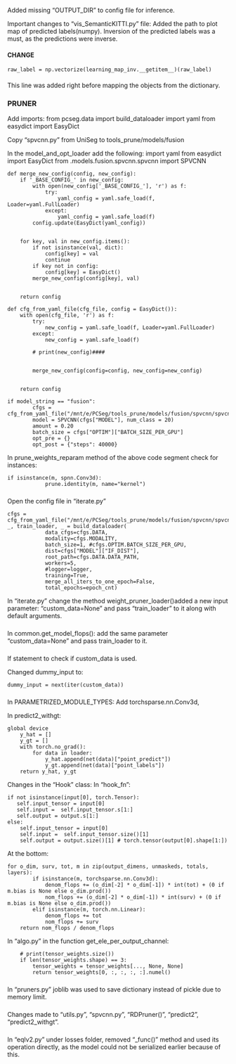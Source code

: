 Added missing “OUTPUT_DIR” to config file for inference.


Important changes to “vis_SemanticKITTI.py” file:
Added the path to plot map of predicted labels(numpy).
Inversion of the predicted labels was a must, as the predictions were inverse.
#### CHANGE
    raw_label = np.vectorize(learning_map_inv.__getitem__)(raw_label)
####								
This line was added right before mapping the objects from the dictionary.


### PRUNER

Add imports:
from pcseg.data import build_dataloader
import yaml
from easydict import EasyDict

Copy “spvcnn.py” from UniSeg to tools_prune/models/fusion

In the model_and_opt_loader add the following:
import yaml
from easydict import EasyDict
from .models.fusion.spvcnn.spvcnn import SPVCNN

```
def merge_new_config(config, new_config):
    if '_BASE_CONFIG_' in new_config:
        with open(new_config['_BASE_CONFIG_'], 'r') as f:
            try:
                yaml_config = yaml.safe_load(f, Loader=yaml.FullLoader)
            except:
                yaml_config = yaml.safe_load(f)
        config.update(EasyDict(yaml_config))


    for key, val in new_config.items():
        if not isinstance(val, dict):
            config[key] = val
            continue
        if key not in config:
            config[key] = EasyDict()
        merge_new_config(config[key], val)


    return config
```
```
def cfg_from_yaml_file(cfg_file, config = EasyDict()):
    with open(cfg_file, 'r') as f:
        try:
            new_config = yaml.safe_load(f, Loader=yaml.FullLoader)
        except:
            new_config = yaml.safe_load(f)
       
        # print(new_config)####


        merge_new_config(config=config, new_config=new_config)


    return config
```
```
if model_string == "fusion":
        cfgs = cfg_from_yaml_file("/mnt/e/PCSeg/tools_prune/models/fusion/spvcnn/spvcnn_mk18_cr10.yaml")
        model = SPVCNN(cfgs["MODEL"], num_class = 20)
        amount = 0.20
        batch_size = cfgs["OPTIM"]["BATCH_SIZE_PER_GPU"]
        opt_pre = {}
        opt_post = {"steps": 40000}
```

In prune_weights_reparam method of the above code segment check for instances:
```
if isinstance(m, spnn.Conv3d):
            prune.identity(m, name="kernel")
```
###
Open the config file in “iterate.py”
```
cfgs = cfg_from_yaml_file("/mnt/e/PCSeg/tools_prune/models/fusion/spvcnn/spvcnn_mk18_cr10.yaml")
_, train_loader, _ = build_dataloader(
            data_cfgs=cfgs.DATA,
            modality=cfgs.MODALITY,
            batch_size=1, #cfgs.OPTIM.BATCH_SIZE_PER_GPU,
            dist=cfgs["MODEL"]["IF_DIST"],
            root_path=cfgs.DATA.DATA_PATH,
            workers=5,
            #logger=logger,
            training=True,
            merge_all_iters_to_one_epoch=False,
            total_epochs=epoch_cnt)
```

In “iterate.py” change the method weight_pruner_loader()added a new input parameter: “custom_data=None” and pass “train_loader” to it along with default arguments.

###
In common.get_model_flops():
 add the same parameter “custom_data=None” and pass train_loader to it.

###
If statement to check if custom_data is used.

Changed dummy_input to:
```
dummy_input = next(iter(custom_data))
```
###
In PARAMETRIZED_MODULE_TYPES:
Add torchsparse.nn.Conv3d,


In predict2_withgt:
```
global device
    y_hat = []
    y_gt = []
    with torch.no_grad():
        for data in loader:
            y_hat.append(net(data)["point_predict"])
            y_gt.append(net(data)["point_labels"])
    return y_hat, y_gt
```

Changes in the “Hook” class:
In “hook_fn”:
```
if not isinstance(input[0], torch.Tensor):
   self.input_tensor = input[0]
   self.input =  self.input_tensor.s[1:]
   self.output = output.s[1:] 
else:
    self.input_tensor = input[0]
    self.input =  self.input_tensor.size()[1] 
    self.output = output.size()[1] # torch.tensor(output[0].shape[1:])
```
At the bottom:
```
for o_dim, surv, tot, m in zip(output_dimens, unmaskeds, totals, layers):
        if isinstance(m, torchsparse.nn.Conv3d):
            denom_flops += (o_dim[-2] * o_dim[-1]) * int(tot) + (0 if m.bias is None else o_dim.prod())
            nom_flops += (o_dim[-2] * o_dim[-1]) * int(surv) + (0 if m.bias is None else o_dim.prod())
        elif isinstance(m, torch.nn.Linear):
            denom_flops += tot
            nom_flops += surv
    return nom_flops / denom_flops
```
In “algo.py” in the function get_ele_per_output_channel:
```
    # print(tensor_weights.size())
    if len(tensor_weights.shape) == 3:
        tensor_weights = tensor_weights[..., None, None]
        return tensor_weights[0, :, :, :, :].numel()
```
###

In “pruners.py” joblib was used to save dictionary instead of pickle due to memory limit.

###
Changes made to “utils.py”, “spvcnn.py”, “RDPruner()”, “predict2”, “predict2_withgt”.

###
In “eqlv2.py” under losses folder, removed “_func()” method and used its operation directly, as the model could not be serialized earlier because of this.

